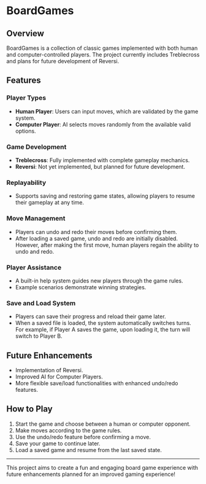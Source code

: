# BoardGames

## Overview
BoardGames is a collection of classic games implemented with both human and computer-controlled players. The project currently includes Treblecross and plans for future development of Reversi.

## Features

### Player Types
- **Human Player**: Users can input moves, which are validated by the game system.
- **Computer Player**: AI selects moves randomly from the available valid options.

### Game Development
- **Treblecross**: Fully implemented with complete gameplay mechanics.
- **Reversi**: Not yet implemented, but planned for future development.

### Replayability
- Supports saving and restoring game states, allowing players to resume their gameplay at any time.

### Move Management
- Players can undo and redo their moves before confirming them.
- After loading a saved game, undo and redo are initially disabled. However, after making the first move, human players regain the ability to undo and redo.

### Player Assistance
- A built-in help system guides new players through the game rules.
- Example scenarios demonstrate winning strategies.

### Save and Load System
- Players can save their progress and reload their game later.
- When a saved file is loaded, the system automatically switches turns. For example, if Player A saves the game, upon loading it, the turn will switch to Player B.

## Future Enhancements
- Implementation of Reversi.
- Improved AI for Computer Players.
- More flexible save/load functionalities with enhanced undo/redo features.

## How to Play
1. Start the game and choose between a human or computer opponent.
2. Make moves according to the game rules.
3. Use the undo/redo feature before confirming a move.
4. Save your game to continue later.
5. Load a saved game and resume from the last saved state.

---

This project aims to create a fun and engaging board game experience with future enhancements planned for an improved gaming experience!

